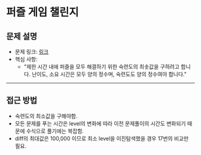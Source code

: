 # 퍼즐 게임 챌린지

## 문제 설명
- 문제 링크: [링크](https://school.programmers.co.kr/learn/courses/30/lessons/340212)
- 핵심 사항:
  - "제한 시간 내에 퍼즐을 모두 해결하기 위한 숙련도의 최솟값을 구하려고 합니다. 난이도, 소요 시간은 모두 양의 정수며, 숙련도도 양의 정수여야 합니다."
---

## 접근 방법
- 숙련도의 최소값을 구해야함.
- 모든 문제를 푸는 시간은 level의 변화에 따라 이전 문제풀이의 시간도 변화되기 때문에 수식으로 풀기에는 복잡함.
- diff의 최대값은 100,000 이므로 최소 level을 이진탐색했을 경우 17번의 비교만 필요.